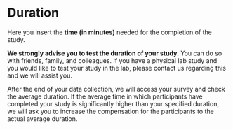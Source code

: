 
# Duration

Here you insert the **time (in minutes)** needed for the completion of the study.

**We strongly advise you to test the duration of your study**. You can do so with friends, family, and colleagues. If you have a physical lab study and you would like to test your study in the lab, please contact us regarding this and we will assist you.

After the end of your data collection, we will access your survey and check the average duration. If the average time in which participants have completed your study is significantly higher than your specified duration, we will ask you to increase the compensation for the participants to the actual average duration.
